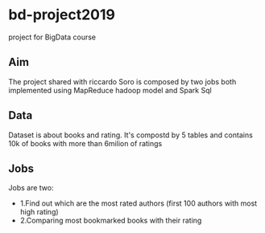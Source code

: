 # bd-project2019
project for BigData course

## Aim

The project shared with riccardo Soro is composed by two jobs both implemented using MapReduce hadoop model
and Spark Sql

## Data

Dataset is about books and rating.
It's compostd by 5 tables and contains 10k of books with more than 6milion of ratings

## Jobs

Jobs are two:

* 1.Find out which are the most rated authors (first 100 authors with most high rating)
* 2.Comparing most bookmarked books with their rating

